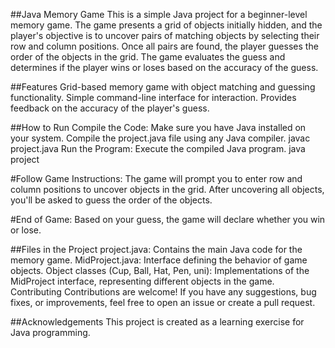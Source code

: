 ##Java Memory Game
This is a simple Java project for a beginner-level memory game. The game presents a grid of objects initially hidden, and the player's objective is to uncover pairs of matching objects by selecting their row and column positions. Once all pairs are found, the player guesses the order of the objects in the grid. The game evaluates the guess and determines if the player wins or loses based on the accuracy of the guess.

##Features
Grid-based memory game with object matching and guessing functionality.
Simple command-line interface for interaction.
Provides feedback on the accuracy of the player's guess.

##How to Run
Compile the Code: Make sure you have Java installed on your system. Compile the project.java file using any Java compiler.
javac project.java
Run the Program: Execute the compiled Java program.
java project

#Follow Game Instructions: The game will prompt you to enter row and column positions to uncover objects in the grid. After uncovering all objects, you'll be asked to guess the order of the objects.

#End of Game: Based on your guess, the game will declare whether you win or lose.

##Files in the Project
project.java: Contains the main Java code for the memory game.
MidProject.java: Interface defining the behavior of game objects.
Object classes (Cup, Ball, Hat, Pen, uni): Implementations of the MidProject interface, representing different objects in the game.
Contributing
Contributions are welcome! If you have any suggestions, bug fixes, or improvements, feel free to open an issue or create a pull request.

##Acknowledgements
This project is created as a learning exercise for Java programming.

